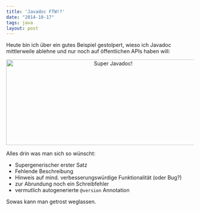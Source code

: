 ```yaml
---
title: 'Javadoc FTW!?'
date: "2014-10-17"
tags: java
layout: post
---
```

Heute bin ich über ein gutes Beispiel gestolpert, wieso ich Javadoc mittlerweile ablehne und nur noch auf öffentlichen APIs haben will:

<center><a href="https://www.flickr.com/photos/cringe/15369443458" title="Super Javadoc! by Carsten Ringe, on Flickr"><img src="https://farm4.staticflickr.com/3935/15369443458_0ed41f75f7_o.png" width="559" height="231" alt="Super Javadoc!"></a></center>

Alles drin was man sich so wünscht:

* Supergenerischer erster Satz
* Fehlende Beschreibung
* Hinweis auf mind. verbesserungswürdige Funktionalität (oder Bug?)
* zur Abrundung noch ein Schreibfehler
* vermutlich autogenerierte `@version` Annotation

Sowas kann man getrost weglassen.
